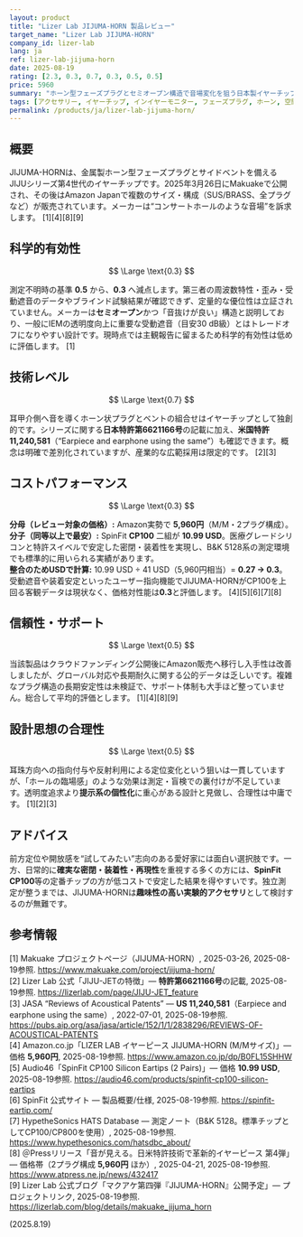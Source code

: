 ```yaml
---
layout: product
title: "Lizer Lab JIJUMA-HORN 製品レビュー"
target_name: "Lizer Lab JIJUMA-HORN"
company_id: lizer-lab
lang: ja
ref: lizer-lab-jijuma-horn
date: 2025-08-19
rating: [2.3, 0.3, 0.7, 0.3, 0.5, 0.5]
price: 5960
summary: "ホーン型フェーズプラグとセミオープン構造で音場変化を狙う日本製イヤーチップ。技術は独創的ですが独立測定が乏しく、実用面では安価な定番チップに対して割高です"
tags: [アクセサリー, イヤーチップ, インイヤーモニター, フェーズプラグ, ホーン, 空間オーディオ]
permalink: /products/ja/lizer-lab-jijuma-horn/
---
```

## 概要

JIJUMA-HORNは、金属製ホーン型フェーズプラグとサイドベントを備えるJIJUシリーズ第4世代のイヤーチップです。2025年3月26日にMakuakeで公開され、その後はAmazon Japanで複数のサイズ・構成（SUS/BRASS、全プラグなど）が販売されています。メーカーは“コンサートホールのような音場”を訴求します。 [1][4][8][9]

## 科学的有効性

$$ \Large \text{0.3} $$

測定不明時の基準 **0.5** から、**0.3** へ減点します。第三者の周波数特性・歪み・受動遮音のデータやブラインド試験結果が確認できず、定量的な優位性は立証されていません。メーカーは**セミオープン**かつ「音抜けが良い」構造と説明しており、一般にIEMの透明度向上に重要な受動遮音（目安30 dB級）とはトレードオフになりやすい設計です。現時点では主観報告に留まるため科学的有効性は低めに評価します。 [1]

## 技術レベル

$$ \Large \text{0.7} $$

耳甲介側へ音を導くホーン状プラグとベントの組合せはイヤーチップとして独創的です。シリーズに関する**日本特許第6621166号**の記載に加え、**米国特許11,240,581**（“Earpiece and earphone using the same”）も確認できます。概念は明確で差別化されていますが、産業的な広範採用は限定的です。 [2][3]

## コストパフォーマンス

$$ \Large \text{0.3} $$

**分母（レビュー対象の価格）:** Amazon実勢で **5,960円**（M/M・2プラグ構成）。  
**分子（同等以上で最安）:** SpinFit **CP100** 二組が **10.99 USD**。医療グレードシリコンと特許スイベルで安定した密閉・装着性を実現し、B&K 5128系の測定環境でも標準的に用いられる実績があります。  
**整合のためUSDで計算:** 10.99 USD ÷ 41 USD（5,960円相当）= **0.27 → 0.3**。  
受動遮音や装着安定といったユーザー指向機能でJIJUMA-HORNがCP100を上回る客観データは現状なく、価格対性能は**0.3**と評価します。 [4][5][6][7][8]

## 信頼性・サポート

$$ \Large \text{0.5} $$

当該製品はクラウドファンディング公開後にAmazon販売へ移行し入手性は改善しましたが、グローバル対応や長期耐久に関する公的データは乏しいです。複雑なプラグ構造の長期安定性は未検証で、サポート体制も大手ほど整っていません。総合して平均的評価とします。 [1][4][8][9]

## 設計思想の合理性

$$ \Large \text{0.5} $$

耳珠方向への指向付与や反射利用による定位変化という狙いは一貫していますが、「ホールの臨場感」のような効果は測定・盲検での裏付けが不足しています。透明度追求より**提示系の個性化**に重心がある設計と見做し、合理性は中庸です。 [1][2][3]

## アドバイス

前方定位や開放感を“試してみたい”志向のある愛好家には面白い選択肢です。一方、日常的に**確実な密閉・装着性・再現性**を重視する多くの方には、**SpinFit CP100**等の定番チップの方が低コストで安定した結果を得やすいです。独立測定が整うまでは、JIJUMA-HORNは**趣味性の高い実験的アクセサリ**として検討するのが無難です。

## 参考情報

[1] Makuake プロジェクトページ（JIJUMA-HORN）, 2025-03-26, 2025-08-19参照. https://www.makuake.com/project/jijuma-horn/  
[2] Lizer Lab 公式「JIJU-JETの特徴」— **特許第6621166号**の記載, 2025-08-19参照. https://lizerlab.com/page/JIJU-JET_feature  
[3] JASA “Reviews of Acoustical Patents” — **US 11,240,581**（Earpiece and earphone using the same）, 2022-07-01, 2025-08-19参照. https://pubs.aip.org/asa/jasa/article/152/1/1/2838296/REVIEWS-OF-ACOUSTICAL-PATENTS  
[4] Amazon.co.jp「LIZER LAB イヤーピース JIJUMA-HORN (M/Mサイズ)」— 価格 **5,960円**, 2025-08-19参照. https://www.amazon.co.jp/dp/B0FL15SHHW  
[5] Audio46「SpinFit CP100 Silicon Eartips (2 Pairs)」— 価格 **10.99 USD**, 2025-08-19参照. https://audio46.com/products/spinfit-cp100-silicon-eartips  
[6] SpinFit 公式サイト — 製品概要/仕様, 2025-08-19参照. https://spinfit-eartip.com/  
[7] HypetheSonics HATS Database — 測定ノート（B&K 5128。標準チップとしてCP100/CP800を使用）, 2025-08-19参照. https://www.hypethesonics.com/hatsdbc_about/  
[8] ＠Pressリリース「音が見える。日米特許技術で革新的イヤーピース 第4弾」— 価格帯（2プラグ構成 **5,960円** ほか）, 2025-04-21, 2025-08-19参照. https://www.atpress.ne.jp/news/432417  
[9] Lizer Lab 公式ブログ「マクアケ第四弾『JIJUMA-HORN』公開予定」— プロジェクトリンク, 2025-08-19参照. https://lizerlab.com/blog/details/makuake_jijuma_horn

(2025.8.19)

